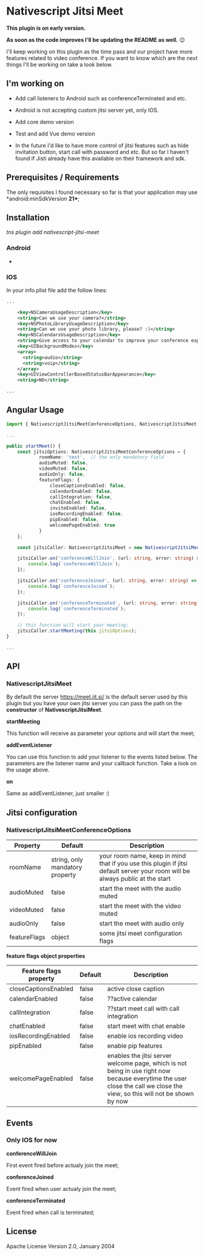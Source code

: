 # Nativescript Jitsi Meet

**This plugin is on early version.**

**As soon as the code improves I'll be updating the README as well.** :wink:

I'll keep working on this plugin as the time pass and our project have more features related to video conference.
If you want to know which are the next things I'll be working on take a look below.

## I'm working on

-   Add call listeners to Android such as conferenceTerminated and etc.
-   Android is not accepting custom jitsi server yet, only IOS.
-   Add core demo version
-   Test and add Vue demo version

-   In the future I'd like to have more control of jitsi features such as hide invitation button, start call with password and etc. But so far I haven't found if Jisti already have this available on their framework and sdk.

## Prerequisites / Requirements

The only requisites I found necessary so far is that your application may use \*android:minSdkVersion **21\***;

## Installation

_tns plugin add nativescript-jitsi-meet_

### Android

-

### IOS

In your info.plist file add the follow lines:

```xml
...

    <key>NSCameraUsageDescription</key>
    <string>Can we use your camera?</string>
    <key>NSPhotoLibraryUsageDescription</key>
    <string>Can we use your photo library, please? :)</string>
    <key>NSCalendarsUsageDescription</key>
    <string>Give access to your calendar to improve your conference experience</string>
    <key>UIBackgroundModes</key>
    <array>
      <string>audio</string>
      <string>voip</string>
    </array>
    <key>UIViewControllerBasedStatusBarAppearance</key>
    <string>NO</string>

...
```

## Angular Usage

```typescript
import { NativescriptJitsiMeetConferenceOptions, NativescriptJitsiMeet } from 'nativescript-jitsi-meet';

...

public startMeet() {
    const jitsiOptions: NativescriptJitsiMeetConferenceOptions = {
            roomName: 'test',  // the only mandatory field
            audioMuted: false,
            videoMuted: false,
            audioOnly: false,
            featureFlags: {
                closeCaptionsEnabled: false,
                calendarEnabled: false,
                callIntegration: false,
                chatEnabled: false,
                inviteEnabled: false,
                iosRecordingEnabled: false,
                pipEnabled: false,
                welcomePageEnabled: true
            }
    };

    const jitsiCaller: NativescriptJitsiMeet = new NativescriptJitsiMeet();

    jitsiCaller.on('conferenceWillJoin', (url: string, error: string) => {
        console.log(`conferenceWillJoin`);
    });

    jitsiCaller.on('conferenceJoined', (url: string, error: string) => {
        console.log(`conferenceJoined`);
    });

    jitsiCaller.on('conferenceTerminated', (url: string, error: string) => {
        console.log(`conferenceTerminated`);
    });

    // this function will start your meeting;
    jitsiCaller.startMeeting(this.jitsiOptions);
}

...

```

## API

### NativescriptJitsiMeet

By default the server https://meet.jit.si/ is the default server used by this plugin but you have your own jitsi server you can pass the path on the **constructor** of **NativescriptJitsiMeet**.

**startMeeting**

This function will receive as parameter your options and will start the meet;

**addEventListener**

You can use this function to add your listener to the events listed below. The parameters are the listener name and your callback function. Take a look on the usage above.

**on**

Same as addEventListener, just smaller :)

## Jitsi configuration

### NativescriptJitsiMeetConferenceOptions

| Property     | Default                         | Description                                                                                                                   |
| ------------ | ------------------------------- | ----------------------------------------------------------------------------------------------------------------------------- |
| roomName     | string, only mandatory property | your room name, keep in mind that if you use this plugin if jitsi default server your room will be always public at the start |
| audioMuted   | false                           | start the meet with the audio muted                                                                                           |
| videoMuted   | false                           | start the meet with the video muted                                                                                           |
| audioOnly    | false                           | start the meet with audio only                                                                                                |
| featureFlags | object                          | some jitsi meet configuration flags                                                                                           |

**feature flags object properties**

| Feature flags property | Default | Description                                                                                                                                                              |
| ---------------------- | ------- | ------------------------------------------------------------------------------------------------------------------------------------------------------------------------ |
| closeCaptionsEnabled   | false   | active close caption                                                                                                                                                     |
| calendarEnabled        | false   | ??active calendar                                                                                                                                                        |
| callIntegration        | false   | ??start meet call with call integration                                                                                                                                  |
| chatEnabled            | false   | start meet with chat enable                                                                                                                                              |
| iosRecordingEnabled    | false   | enable ios recording video                                                                                                                                               |
| pipEnabled             | false   | enable pip features                                                                                                                                                      |
| welcomePageEnabled     | false   | enables the jitsi server welcome page, which is not being in use right now because everytime the user close the call we close the view, so this will not be shown by now |

## Events

### Only IOS for now

**conferenceWillJoin**

First event fired before actualy join the meet;

**conferenceJoined**

Event fired when user actualy join the meet;

**conferenceTerminated**

Event fired when call is terminated;

## License

Apache License Version 2.0, January 2004
